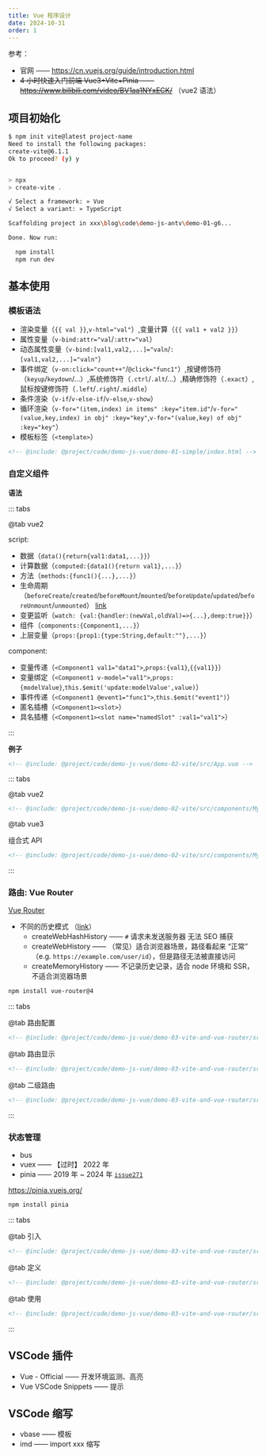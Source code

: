 ```yaml
---
title: Vue 程序设计
date: 2024-10-31
order: 1
---
```


参考：

- 官网 —— https://cn.vuejs.org/guide/introduction.html
- ~~4 小时快速入门前端 Vue3+Vite+Pinia —— https://www.bilibili.com/video/BV1aa1NYxECK/~~ （vue2 语法）

## 项目初始化

```bash
$ npm init vite@latest project-name
Need to install the following packages:
create-vite@6.1.1
Ok to proceed? (y) y


> npx
> create-vite .

√ Select a framework: » Vue
√ Select a variant: » TypeScript

Scaffolding project in xxx\blog\code\demo-js-antv\demo-01-g6...

Done. Now run:

  npm install
  npm run dev
```

## 基本使用

### 模板语法

- 渲染变量（`{{ val }}`,`v-html="val"`）,变量计算（`{{ val1 + val2 }}`）
- 属性变量（`v-bind:attr="val`/`:attr="val`）
- 动态属性变量（`v-bind:[val1,val2,...]="valn`/`:[val1,val2,...]="valn"`）
- 事件绑定（`v-on:click="count++"`/`@click="func1"`）,按键修饰符（`keyup`/`keydown`/...）,系统修饰符（`.ctrl`/`.alt`/...）,精确修饰符（`.exact`）,鼠标按键修饰符（`.left`/`.right`/`.middle`）
- 条件渲染（`v-if`/`v-else-if`/`v-else`,`v-show`）
- 循环渲染（`v-for="(item,index) in items" :key="item.id"`/`v-for="(value,key,index) in obj" :key="key"`,`v-for="(value,key) of obj" :key="key"`）
- 模板标签（`<template>`）

```html
<!-- @include: @project/code/demo-js-vue/demo-01-simple/index.html -->
```

### 自定义组件

**语法**

::: tabs

@tab vue2

script:

- 数据（`data(){return{val1:data1,...}}`）
- 计算数据（`computed:{data1(){return val1},...}`）
- 方法（`methods:{func1(){...},...}`）
- 生命周期（`beforeCreate`/`created`/`beforeMount`/`mounted`/`beforeUpdate`/`updated`/`beforeUnmount`/`unmounted`） [link](https://www.vueframework.com/docs/v3/cn/guide/composition-api-lifecycle-hooks.html)
- 变更监听（`watch: {val:{handler:(newVal,oldVal)=>{...},deep:true}}`）
- 组件（`components:{Component1,...}`）
- 上层变量（`props:{prop1:{type:String,default:""},...}`）

component:

- 变量传递（`<Component1 val1="data1">`,`props:{val1}`,`{{val1}}`）
- 变量绑定（`<Component1 v-model="val1">`,`props:{modelValue}`,`this.$emit('update:modelValue',value)`）
- 事件传递（`<Component1 @event1="func1">`,`this.$emit("event1")`）
- 匿名插槽（`<Component1><slot>`）
- 具名插槽（`<Component1><slot name="namedSlot" :val1="val1">`）

:::

**例子**

```html
<!-- @include: @project/code/demo-js-vue/demo-02-vite/src/App.vue -->
```

::: tabs

@tab vue2

```html
<!-- @include: @project/code/demo-js-vue/demo-02-vite/src/components/MyDialog.vue -->
```

@tab vue3

组合式 API

```html
<!-- @include: @project/code/demo-js-vue/demo-02-vite/src/components/MyDialog2.vue -->
```

:::

### 路由: Vue Router

[Vue Router](https://router.vuejs.org/)

- 不同的历史模式 （[link](https://router.vuejs.org/zh/guide/essentials/history-mode.html)）
  - createWebHashHistory —— `#` 请求未发送服务器 无法 SEO 捕获
  - createWebHistory —— （常见）适合浏览器场景，路径看起来 “正常” （e.g. `https://example.com/user/id`），但是路径无法被直接访问
  - createMemoryHistory —— 不记录历史记录，适合 node 环境和 SSR，不适合浏览器场景

```bash
npm install vue-router@4
```

::: tabs

@tab 路由配置

```html
<!-- @include: @project/code/demo-js-vue/demo-03-vite-and-vue-router/src/main.ts -->
```

@tab 路由显示

```html
<!-- @include: @project/code/demo-js-vue/demo-03-vite-and-vue-router/src/App.vue -->
```

@tab 二级路由

```html
<!-- @include: @project/code/demo-js-vue/demo-03-vite-and-vue-router/src/views/Home.vue -->
```

:::

### 状态管理

- bus
- vuex —— 【过时】 2022 年
- pinia —— 2019 年 ~ 2024 年 [`issue271`](https://github.com/vuejs/rfcs/pull/271)

https://pinia.vuejs.org/

```bash
npm install pinia
```

::: tabs

@tab 引入

```html
<!-- @include: @project/code/demo-js-vue/demo-03-vite-and-vue-router/src/main.ts -->
```

@tab 定义

```html
<!-- @include: @project/code/demo-js-vue/demo-03-vite-and-vue-router/src/components/TestA.vue -->
```

@tab 使用

```html
<!-- @include: @project/code/demo-js-vue/demo-03-vite-and-vue-router/src/views/page01.vue -->
```

:::

## VSCode 插件

- Vue - Official —— 开发环境监测、高亮
- Vue VSCode Snippets —— 提示

## VSCode 缩写

- vbase —— 模板
- imd —— import xxx 缩写

